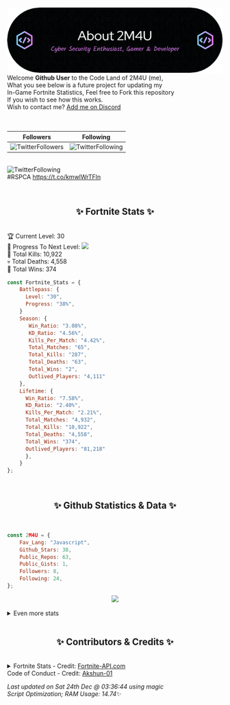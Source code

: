 
  ![Header](./src/github-banner.png)
  <br>
  Welcome **Github User** to the Code Land of 2M4U (me),<br>
  What you see below is a future project for updating my<br>
  In-Game Fortnite Statistics, Feel free to Fork this repository<br>
  If you wish to see how this works.
  <br>
  Wish to contact me? [Add me on Discord](https://tinyurl.com/addmeondiscord)
  <br><br>
  <br>
  
  | Followers  | Following |
  | ---------- |:---------:|
  | ![TwitterFollowers](https://img.shields.io/badge/Twitter%20Followers-83-blue)  | ![TwitterFollowing](https://img.shields.io/badge/Twitter%20Following-281-blue)  |


  <br>![TwitterFollowing](https://img.shields.io/badge/Latest%20Tweet--blue)<br>
  #RSPCA 
https://t.co/kmwlWrTFln
   
  <br><h2 align="center"> ✨ Fortnite Stats ✨</h2><br>
  🏆 Current Level: 30<br>
  🎉 Progress To Next Level: ![](https://geps.dev/progress/38)<br>
  🎯 Total Kills: 10,922<br>
  💀 Total Deaths: 4,558<br>
  👑 Total Wins: 374<br>

```js
const Fortnite_Stats = {
    Battlepass: {
      Level: "30",
      Progress: "38%",    
    }
    Season: { 
       Win_Ratio: "3.08%",
       KD_Ratio: "4.56%",
       Kills_Per_Match: "4.42%",
       Total_Matches: "65",
       Total_Kills: "287",
       Total_Deaths: "63",
       Total_Wins: "2",
       Outlived_Players: "4,111"
    },
    Lifetime: {
      Win_Ratio: "7.58%",
      KD_Ratio: "2.40%",
      Kills_Per_Match: "2.21%",
      Total_Matches: "4,932",
      Total_Kills: "10,922",
      Total_Deaths: "4,558",
      Total_Wins: "374",
      Outlived_Players: "81,218"
      },
    }
}; 
```


<br><h2 align="center"> ✨ Github Statistics & Data ✨</h2><br>

```js
const 2M4U = {
    Fav_Lang: "Javascript",
    Github_Stars: 38,
    Public_Repos: 63,
    Public_Gists: 1,
    Followers: 8,
    Following: 24,
}; 
```

<p align="center">
<img src="https://github-readme-streak-stats.herokuapp.com/?user=2M4U&theme=tokyonight">
</p>
<details>
  <summary>
      Even more stats
  </summary>
  <p align="center">
    <img src="https://github-profile-trophy.vercel.app/?username=2M4U&theme=dracula">
    <img src="https://github-readme-stats.vercel.app/api?username=2M4U&theme=tokyonight&count_private=true&show_icons=true&include_all_commits=true">
  </p>
</details>
<br><h2 align="center"> ✨ Contributors & Credits ✨</h2><br>
<details>
  <summary>
      Fortnite Stats - Credit: <a href="https://fortnite-api.com/?utm_source=github.com/2M4U/2M4U">Fortnite-API.com</a><br>
      Code of Conduct - Credit: <a href="https://github.com/Akshun-01">Akshun-01</a>
  </summary>
</details>

<!-- Last updated on Sat Dec 24 2022 03:36:44 GMT+0000 (Coordinated Universal Time) ;-;-->
<i>Last updated on  Sat 24th Dec @ 03:36:44 using magic<br>
Script Optimization; RAM Usage: 14.74</i>✨